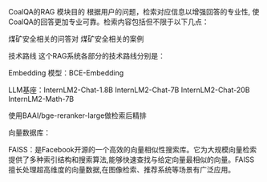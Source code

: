 CoalQA的RAG
模块目的
根据用户的问题，检索对应信息以增强回答的专业性, 使CoalQA的回答更加专业可靠。检索内容包括但不限于以下几点：

煤矿安全相关的问答对
煤矿安全相关的案例

技术路线
这个RAG系统各部分的技术路线分别是：

Embedding 模型：BCE-Embedding

LLM基座：InternLM2-Chat-1.8B InternLM2-Chat-7B InternLM2-Chat-20B InternLM2-Math-7B

使用BAAI/bge-reranker-large做检索后精排

向量数据库：

FAISS：是Facebook开源的一个高效的向量相似性搜索库。它为大规模向量检索提供了多种索引结构和搜索算法,能够快速查找与给定向量最相似的向量。FAISS擅长处理超高维度的向量数据,在图像检索、推荐系统等场景有广泛应用。

